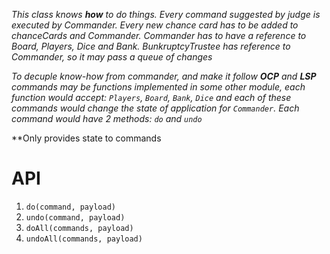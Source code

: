 *This class knows **how** to do things. Every command suggested by judge is executed by Commander. Every new chance card has to be added to chanceCards and Commander. Commander has to have a reference to Board, Players, Dice and Bank. BunkruptcyTrustee has reference to Commander, so it may pass a queue of changes*

*To decuple know-how from commander, and make it follow **OCP** and **LSP** commands may be functions implemented in some other module, each function would accept: `Players`, `Board`, `Bank`, `Dice` and each of these commands would change the state of application for `Commander`. Each command would have 2 methods: `do` and `undo`*

**Only provides state to commands

# API

1) `do(command, payload)`
2) `undo(command, payload)`
3) `doAll(commands, payload)`
4) `undoAll(commands, payload)`
